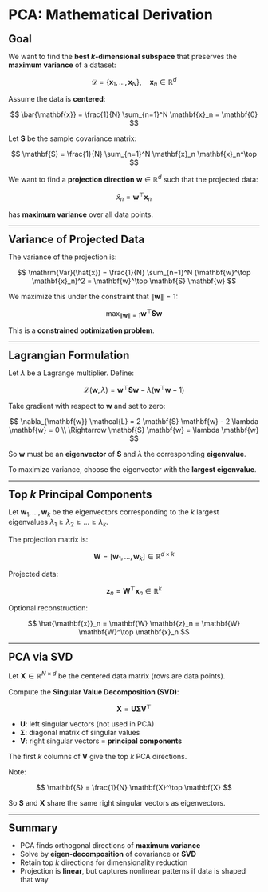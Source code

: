 # PCA: Mathematical Derivation

**<span style="font-size:1.5em;">Goal</span>**

We want to find the **best $k$-dimensional subspace** that preserves the **maximum variance** of a dataset:

$$
\mathcal{D} = \{ \mathbf{x}_1, \dots, \mathbf{x}_N \}, \quad \mathbf{x}_n \in \mathbb{R}^d
$$

Assume the data is **centered**:  

$$
\bar{\mathbf{x}} = \frac{1}{N} \sum_{n=1}^N \mathbf{x}_n = \mathbf{0}
$$

Let $\mathbf{S}$ be the sample covariance matrix:

$$
\mathbf{S} = \frac{1}{N} \sum_{n=1}^N \mathbf{x}_n \mathbf{x}_n^\top
$$

We want to find a **projection direction** $\mathbf{w} \in \mathbb{R}^d$ such that the projected data:

$$
\hat{x}_n = \mathbf{w}^\top \mathbf{x}_n
$$

has **maximum variance** over all data points.

---

**<span style="font-size:1.5em;">Variance of Projected Data</span>**

The variance of the projection is:

$$
\mathrm{Var}(\hat{x}) = \frac{1}{N} \sum_{n=1}^N (\mathbf{w}^\top \mathbf{x}_n)^2 = \mathbf{w}^\top \mathbf{S} \mathbf{w}
$$

We maximize this under the constraint that $\|\mathbf{w}\| = 1$:

$$
\max_{\|\mathbf{w}\| = 1} \mathbf{w}^\top \mathbf{S} \mathbf{w}
$$

This is a **constrained optimization problem**.

---

**<span style="font-size:1.5em;">Lagrangian Formulation</span>**

Let $\lambda$ be a Lagrange multiplier. Define:

$$
\mathcal{L}(\mathbf{w}, \lambda) = \mathbf{w}^\top \mathbf{S} \mathbf{w} - \lambda (\mathbf{w}^\top \mathbf{w} - 1)
$$

Take gradient with respect to $\mathbf{w}$ and set to zero:

$$
\nabla_{\mathbf{w}} \mathcal{L} = 2 \mathbf{S} \mathbf{w} - 2 \lambda \mathbf{w} = 0 \\
\Rightarrow \mathbf{S} \mathbf{w} = \lambda \mathbf{w}
$$

So $\mathbf{w}$ must be an **eigenvector** of $\mathbf{S}$ and $\lambda$ the corresponding **eigenvalue**.

To maximize variance, choose the eigenvector with the **largest eigenvalue**.

---

**<span style="font-size:1.5em;">Top $k$ Principal Components</span>**

Let $\mathbf{w}_1, \dots, \mathbf{w}_k$ be the eigenvectors corresponding to the $k$ largest eigenvalues $\lambda_1 \geq \lambda_2 \geq \dots \geq \lambda_k$.

The projection matrix is:

$$
\mathbf{W} = [\mathbf{w}_1, \dots, \mathbf{w}_k] \in \mathbb{R}^{d \times k}
$$

Projected data:

$$
\mathbf{z}_n = \mathbf{W}^\top \mathbf{x}_n \in \mathbb{R}^k
$$

Optional reconstruction:

$$
\hat{\mathbf{x}}_n = \mathbf{W} \mathbf{z}_n = \mathbf{W} \mathbf{W}^\top \mathbf{x}_n
$$

---

**<span style="font-size:1.5em;">PCA via SVD</span>**

Let $\mathbf{X} \in \mathbb{R}^{N \times d}$ be the centered data matrix (rows are data points).

Compute the **Singular Value Decomposition (SVD)**:

$$
\mathbf{X} = \mathbf{U} \mathbf{\Sigma} \mathbf{V}^\top
$$

- $\mathbf{U}$: left singular vectors (not used in PCA)
- $\mathbf{\Sigma}$: diagonal matrix of singular values
- $\mathbf{V}$: right singular vectors = **principal components**

The first $k$ columns of $\mathbf{V}$ give the top $k$ PCA directions.

Note:

$$
\mathbf{S} = \frac{1}{N} \mathbf{X}^\top \mathbf{X}
$$

So $\mathbf{S}$ and $\mathbf{X}$ share the same right singular vectors as eigenvectors.

---

**<span style="font-size:1.5em;">Summary</span>**

- PCA finds orthogonal directions of **maximum variance**
- Solve by **eigen-decomposition** of covariance or **SVD**
- Retain top $k$ directions for dimensionality reduction
- Projection is **linear**, but captures nonlinear patterns if data is shaped that way


